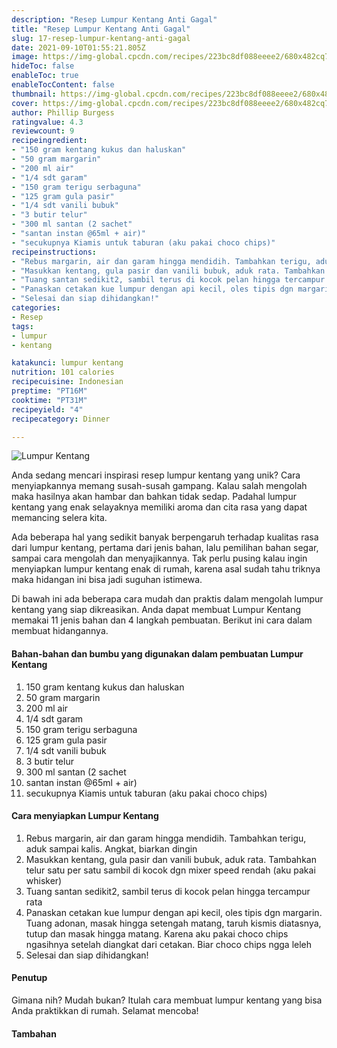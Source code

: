```yaml
---
description: "Resep Lumpur Kentang Anti Gagal"
title: "Resep Lumpur Kentang Anti Gagal"
slug: 17-resep-lumpur-kentang-anti-gagal
date: 2021-09-10T01:55:21.805Z
image: https://img-global.cpcdn.com/recipes/223bc8df088eeee2/680x482cq70/lumpur-kentang-foto-resep-utama.jpg
hideToc: false
enableToc: true
enableTocContent: false
thumbnail: https://img-global.cpcdn.com/recipes/223bc8df088eeee2/680x482cq70/lumpur-kentang-foto-resep-utama.jpg
cover: https://img-global.cpcdn.com/recipes/223bc8df088eeee2/680x482cq70/lumpur-kentang-foto-resep-utama.jpg
author: Phillip Burgess
ratingvalue: 4.3
reviewcount: 9
recipeingredient:
- "150 gram kentang kukus dan haluskan"
- "50 gram margarin"
- "200 ml air"
- "1/4 sdt garam"
- "150 gram terigu serbaguna"
- "125 gram gula pasir"
- "1/4 sdt vanili bubuk"
- "3 butir telur"
- "300 ml santan (2 sachet"
- "santan instan @65ml + air)"
- "secukupnya Kiamis untuk taburan (aku pakai choco chips)"
recipeinstructions:
- "Rebus margarin, air dan garam hingga mendidih. Tambahkan terigu, aduk sampai kalis. Angkat, biarkan dingin"
- "Masukkan kentang, gula pasir dan vanili bubuk, aduk rata. Tambahkan telur satu per satu sambil di kocok dgn mixer speed rendah (aku pakai whisker)"
- "Tuang santan sedikit2, sambil terus di kocok pelan hingga tercampur rata"
- "Panaskan cetakan kue lumpur dengan api kecil, oles tipis dgn margarin. Tuang adonan, masak hingga setengah matang, taruh kismis diatasnya, tutup dan masak hingga matang. Karena aku pakai choco chips ngasihnya setelah diangkat dari cetakan. Biar choco chips ngga leleh"
- "Selesai dan siap dihidangkan!"
categories:
- Resep
tags:
- lumpur
- kentang

katakunci: lumpur kentang 
nutrition: 101 calories
recipecuisine: Indonesian
preptime: "PT16M"
cooktime: "PT31M"
recipeyield: "4"
recipecategory: Dinner

---
```



![Lumpur Kentang](https://img-global.cpcdn.com/recipes/223bc8df088eeee2/680x482cq70/lumpur-kentang-foto-resep-utama.jpg)

Anda sedang mencari inspirasi resep lumpur kentang yang unik? Cara menyiapkannya memang susah-susah gampang. Kalau salah mengolah maka hasilnya akan hambar dan bahkan tidak sedap. Padahal lumpur kentang yang enak selayaknya memiliki aroma dan cita rasa yang dapat memancing selera kita.

Ada beberapa hal yang sedikit banyak berpengaruh terhadap kualitas rasa dari lumpur kentang, pertama dari jenis bahan, lalu pemilihan bahan segar, sampai cara mengolah dan menyajikannya. Tak perlu pusing kalau ingin menyiapkan lumpur kentang enak di rumah, karena asal sudah tahu triknya maka hidangan ini bisa jadi suguhan istimewa.



Di bawah ini ada beberapa cara mudah dan praktis dalam mengolah lumpur kentang yang siap dikreasikan. Anda dapat membuat Lumpur Kentang memakai 11 jenis bahan dan 4 langkah pembuatan. Berikut ini cara dalam membuat hidangannya.

<!--inarticleads1-->

#### Bahan-bahan dan bumbu yang digunakan dalam pembuatan Lumpur Kentang

1. 150 gram kentang kukus dan haluskan
1. 50 gram margarin
1. 200 ml air
1. 1/4 sdt garam
1. 150 gram terigu serbaguna
1. 125 gram gula pasir
1. 1/4 sdt vanili bubuk
1. 3 butir telur
1. 300 ml santan (2 sachet
1. santan instan @65ml + air)
1. secukupnya Kiamis untuk taburan (aku pakai choco chips)

<!--inarticleads2-->

#### Cara menyiapkan Lumpur Kentang

1. Rebus margarin, air dan garam hingga mendidih. Tambahkan terigu, aduk sampai kalis. Angkat, biarkan dingin
1. Masukkan kentang, gula pasir dan vanili bubuk, aduk rata. Tambahkan telur satu per satu sambil di kocok dgn mixer speed rendah (aku pakai whisker)
1. Tuang santan sedikit2, sambil terus di kocok pelan hingga tercampur rata
1. Panaskan cetakan kue lumpur dengan api kecil, oles tipis dgn margarin. Tuang adonan, masak hingga setengah matang, taruh kismis diatasnya, tutup dan masak hingga matang. Karena aku pakai choco chips ngasihnya setelah diangkat dari cetakan. Biar choco chips ngga leleh
1. Selesai dan siap dihidangkan!

#### Penutup

Gimana nih? Mudah bukan? Itulah cara membuat lumpur kentang yang bisa Anda praktikkan di rumah. Selamat mencoba!

#### Tambahan




